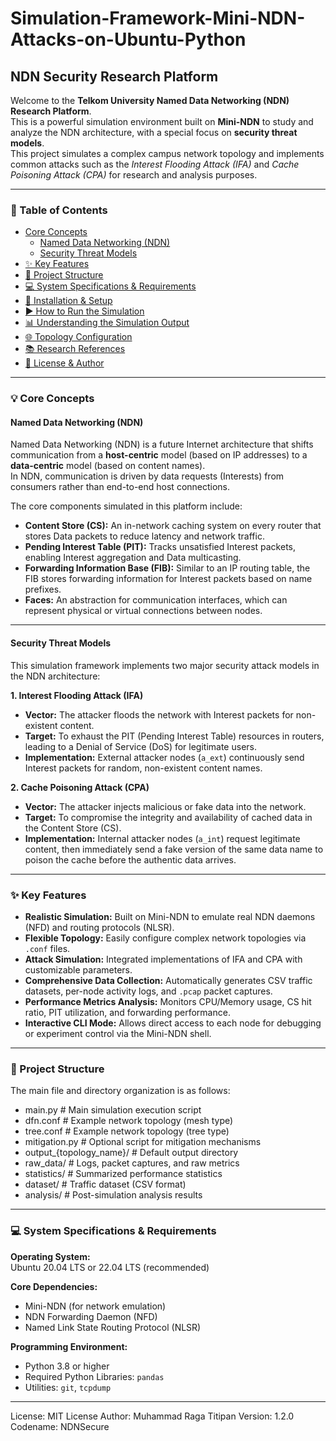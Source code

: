 # Simulation-Framework-Mini-NDN-Attacks-on-Ubuntu-Python

## NDN Security Research Platform
Welcome to the **Telkom University Named Data Networking (NDN) Research Platform**.  
This is a powerful simulation environment built on **Mini-NDN** to study and analyze the NDN architecture, with a special focus on **security threat models**.  
This project simulates a complex campus network topology and implements common attacks such as the *Interest Flooding Attack (IFA)* and *Cache Poisoning Attack (CPA)* for research and analysis purposes.

---

### 📜 Table of Contents
- [Core Concepts](#-core-concepts)
  - [Named Data Networking (NDN)](#named-data-networking-ndn)
  - [Security Threat Models](#security-threat-models)
- [✨ Key Features](#-key-features)
- [📁 Project Structure](#-project-structure)
- [💻 System Specifications & Requirements](#-system-specifications--requirements)
- [🚀 Installation & Setup](#-installation--setup)
- [▶️ How to Run the Simulation](#️-how-to-run-the-simulation)
- [📊 Understanding the Simulation Output](#-understanding-the-simulation-output)
- [🌐 Topology Configuration](#-topology-configuration)
- [📚 Research References](#-research-references)
- [📝 License & Author](#-license--author)

---

### 💡 Core Concepts

#### Named Data Networking (NDN)
Named Data Networking (NDN) is a future Internet architecture that shifts communication from a **host-centric** model (based on IP addresses) to a **data-centric** model (based on content names).  
In NDN, communication is driven by data requests (Interests) from consumers rather than end-to-end host connections.

The core components simulated in this platform include:

* **Content Store (CS):** An in-network caching system on every router that stores Data packets to reduce latency and network traffic.  
* **Pending Interest Table (PIT):** Tracks unsatisfied Interest packets, enabling Interest aggregation and Data multicasting.  
* **Forwarding Information Base (FIB):** Similar to an IP routing table, the FIB stores forwarding information for Interest packets based on name prefixes.  
* **Faces:** An abstraction for communication interfaces, which can represent physical or virtual connections between nodes.

---

#### Security Threat Models
This simulation framework implements two major security attack models in the NDN architecture:

**1. Interest Flooding Attack (IFA)**  
* **Vector:** The attacker floods the network with Interest packets for non-existent content.  
* **Target:** To exhaust the PIT (Pending Interest Table) resources in routers, leading to a Denial of Service (DoS) for legitimate users.  
* **Implementation:** External attacker nodes (`a_ext`) continuously send Interest packets for random, non-existent content names.

**2. Cache Poisoning Attack (CPA)**  
* **Vector:** The attacker injects malicious or fake data into the network.  
* **Target:** To compromise the integrity and availability of cached data in the Content Store (CS).  
* **Implementation:** Internal attacker nodes (`a_int`) request legitimate content, then immediately send a fake version of the same data name to poison the cache before the authentic data arrives.

---

### ✨ Key Features
* **Realistic Simulation:** Built on Mini-NDN to emulate real NDN daemons (NFD) and routing protocols (NLSR).  
* **Flexible Topology:** Easily configure complex network topologies via `.conf` files.  
* **Attack Simulation:** Integrated implementations of IFA and CPA with customizable parameters.  
* **Comprehensive Data Collection:** Automatically generates CSV traffic datasets, per-node activity logs, and `.pcap` packet captures.  
* **Performance Metrics Analysis:** Monitors CPU/Memory usage, CS hit ratio, PIT utilization, and forwarding performance.  
* **Interactive CLI Mode:** Allows direct access to each node for debugging or experiment control via the Mini-NDN shell.

---

### 📁 Project Structure
The main file and directory organization is as follows:
- main.py # Main simulation execution script
- dfn.conf # Example network topology (mesh type)
- tree.conf # Example network topology (tree type)
- mitigation.py # Optional script for mitigation mechanisms
- output_{topology_name}/ # Default output directory
- raw_data/ # Logs, packet captures, and raw metrics
- statistics/ # Summarized performance statistics
- dataset/ # Traffic dataset (CSV format)
- analysis/ # Post-simulation analysis results

---

### 💻 System Specifications & Requirements
**Operating System:**  
Ubuntu 20.04 LTS or 22.04 LTS (recommended)

**Core Dependencies:**  
- Mini-NDN (for network emulation)  
- NDN Forwarding Daemon (NFD)  
- Named Link State Routing Protocol (NLSR)

**Programming Environment:**  
- Python 3.8 or higher  
- Required Python Libraries: `pandas`  
- Utilities: `git`, `tcpdump`

---

License: MIT License
Author: Muhammad Raga Titipan
Version: 1.2.0
Codename: NDNSecure
